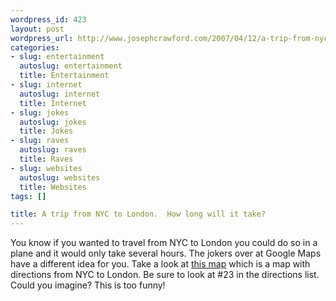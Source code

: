 ```yaml
--- 
wordpress_id: 423
layout: post
wordpress_url: http://www.josephcrawford.com/2007/04/12/a-trip-from-nyc-to-london-how-long-will-it-take/
categories: 
- slug: entertainment
  autoslug: entertainment
  title: Entertainment
- slug: internet
  autoslug: internet
  title: Internet
- slug: jokes
  autoslug: jokes
  title: Jokes
- slug: raves
  autoslug: raves
  title: Raves
- slug: websites
  autoslug: websites
  title: Websites
tags: []

title: A trip from NYC to London.  How long will it take?
---
```

You know if you wanted to travel from NYC to London you could do so in a plane and it would only take several hours.  The jokers over at Google Maps have a different idea for you.  Take a look at [this map](http://maps.google.com/maps?f=d&hl=en&saddr=New+York&daddr=London&layer=&sll=40.714167,-74.006389&sspn=0.09069,0.159302&ie=UTF8&z=4&om=1) which is a map with directions from NYC to London.  Be sure to look at #23 in the directions list.  Could you imagine? This is too funny!

